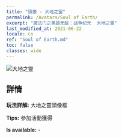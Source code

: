 ```yaml
---
title: "頭像 - 大地之靈"
permalink: /Avatars/Soul of Earth/
excerpt: "魔法门之英雄无敌：战争纪元  大地之靈"
last_modified_at: 2021-06-22
locale: cn
ref: "Soul of Earth.md"
toc: false
classes: wide
---
```

 ![大地之靈](/images/a/avatarFrame_53.png)

## 詳情

 **玩法詳解:** 大地之靈頭像框 

 **Tips:** 參加活動獲得 

 **Is available:**  - 

